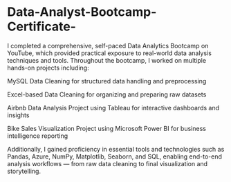 # Data-Analyst-Bootcamp-Certificate-
I completed a comprehensive, self-paced Data Analytics Bootcamp on YouTube, which provided practical exposure to real-world data analysis techniques and tools. Throughout the bootcamp, I worked on multiple hands-on projects including:

MySQL Data Cleaning for structured data handling and preprocessing

Excel-based Data Cleaning for organizing and preparing raw datasets

Airbnb Data Analysis Project using Tableau for interactive dashboards and insights

Bike Sales Visualization Project using Microsoft Power BI for business intelligence reporting


Additionally, I gained proficiency in essential tools and technologies such as Pandas, Azure, NumPy, Matplotlib, Seaborn, and SQL, enabling end-to-end analysis workflows — from raw data cleaning to final visualization and storytelling.
